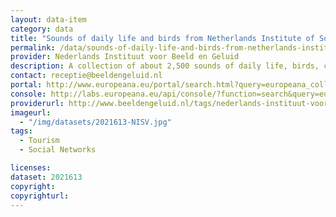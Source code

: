 ```yaml
---
layout: data-item
category: data
title: "Sounds of daily life and birds from Netherlands Institute of Sound and Vision"
permalink: /data/sounds-of-daily-life-and-birds-from-netherlands-institute-of-sound-and-vision
provider: Nederlands Instituut voor Beeld en Geluid
description: A collection of about 2,500 sounds of daily life, birds, city sounds, airplanes etc.
contact: receptie@beeldengeluid.nl
portal: http://www.europeana.eu/portal/search.html?query=europeana_collectionName%3A2021613*&rows=24
console: http://labs.europeana.eu/api/console/?function=search&query=europeana_collectionName%3A2021613*&rows=24
providerurl: http://www.beeldengeluid.nl/tags/nederlands-instituut-voor-beeld-en-geluid
imageurl:
  - "/img/datasets/2021613-NISV.jpg"
tags:
  - Tourism
  - Social Networks

licenses:
dataset: 2021613
copyright: 
copyrighturl: 
---
```

